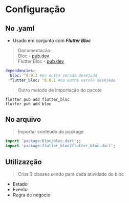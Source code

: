 # Configuração
## No .yaml
- Usado em conjunto com ***Flutter Bloc***
>Documentação: <br>
Bloc - [pub.dev](https://pub.dev/packages/bloc)<br>
Flutter Bloc - [pub.dev](https://pub.dev/packages/flutter_bloc)<br>
```yaml
dependencies:
  bloc: ^8.0.3 #ou outra versão desejada
  flutter_bloc: ^8.0.1 #ou outra versão desejada
```
>Outro metodo de importação do pacote
```
flutter pub add flutter_bloc
flutter pub add bloc
```
## No arquivo
>Importar conteudo do package
```dart
import 'package:bloc/bloc.dart';;
import 'package:flutter_bloc/flutter_bloc.dart';
```
## Utilizazção
>Criar 3 classes sendo para cada atividade do bloc
- Estado
- Evento
- Regra de negocio